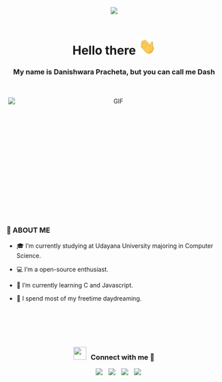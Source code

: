 <div align="center">
  
  <img align="center" src="https://github.com/dash4k/dash4k/assets/133938416/7f6bd274-7157-4c6b-bca1-2c771f81a229">
  
</div>
</br>

<h1 align="center">Hello there <img src="https://raw.githubusercontent.com/ABSphreak/ABSphreak/master/gifs/Hi.gif" width="40"></h1>
<h3 align="center">My name is Danishwara Pracheta, but you can call me Dash</h3>
</br></br>

<div align="center">
  <img align="right" top="500" height="300" width="500" alt="GIF" src="https://github.com/dash4k/dash4k/assets/133938416/3ca46025-3f21-4724-b9e5-01993168a30d">
</div>
</br>

### 📝 ABOUT ME

* 🎓 I’m currently studying at Udayana University majoring in Computer Science.

* 💻 I’m a open-source enthusiast.

* 🌱 I’m currently learning C and Javascript.

* 👀 I spend most of my freetime daydreaming.

</br></br></br></br>
<h3 align="center" > <img src="https://media.giphy.com/media/iY8CRBdQXODJSCERIr/giphy.gif" width="30" height="30" style="margin-right: 10px;">Connect with me 🤝 </h3>

<p align="center">

 <div align="center"  class="icons-social" style="margin-left: 10px;">
        <a style="margin-left: 10px;"  target="_blank" href="https://www.linkedin.com/in/dash4k/">
			<img src="https://img.icons8.com/doodle/40/000000/linkedin--v2.png"></a>
        <a style="margin-left: 10px;" target="_blank" href="https://github.com/dash4k">
		<img src="https://img.icons8.com/doodle/40/000000/github--v1.png"></a>
		<a style="margin-left: 10px;" target="_blank" href="https://stackoverflow.com/users/23180803/danishwara-pracheta">
				<img src="https://img.icons8.com/external-tal-revivo-color-tal-revivo/40/000000/external-stack-overflow-is-a-question-and-answer-site-for-professional-logo-color-tal-revivo.png"></a>
        <a style="margin-left: 10px;" target="_blank" href="https://discordapp.com/users/404631156068188170">
			<img src="https://img.icons8.com/fluency/48/discord-new-logo.png"></a>
      </div>

</p>



